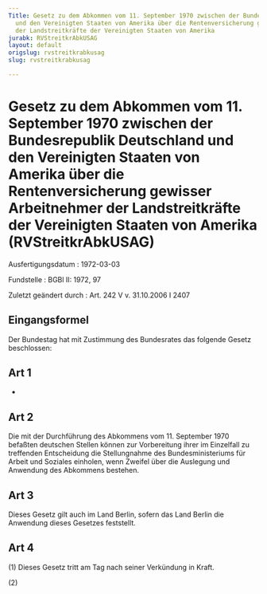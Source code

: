 ```yaml
---
Title: Gesetz zu dem Abkommen vom 11. September 1970 zwischen der Bundesrepublik Deutschland
  und den Vereinigten Staaten von Amerika über die Rentenversicherung gewisser Arbeitnehmer
  der Landstreitkräfte der Vereinigten Staaten von Amerika
jurabk: RVStreitkrAbkUSAG
layout: default
origslug: rvstreitkrabkusag
slug: rvstreitkrabkusag

---
```


# Gesetz zu dem Abkommen vom 11. September 1970 zwischen der Bundesrepublik Deutschland und den Vereinigten Staaten von Amerika über die Rentenversicherung gewisser Arbeitnehmer der Landstreitkräfte der Vereinigten Staaten von Amerika (RVStreitkrAbkUSAG)

Ausfertigungsdatum
:   1972-03-03

Fundstelle
:   BGBl II: 1972, 97

Zuletzt geändert durch
:   Art. 242 V v. 31.10.2006 I 2407


## Eingangsformel

Der Bundestag hat mit Zustimmung des Bundesrates das folgende Gesetz beschlossen:


## Art 1

-


## Art 2

Die mit der Durchführung des Abkommens vom 11. September 1970 befaßten deutschen Stellen können zur Vorbereitung ihrer im Einzelfall zu treffenden Entscheidung die Stellungnahme des Bundesministeriums für Arbeit und Soziales einholen, wenn Zweifel über die Auslegung und Anwendung des Abkommens bestehen.


## Art 3

Dieses Gesetz gilt auch im Land Berlin, sofern das Land Berlin die Anwendung dieses Gesetzes feststellt.


## Art 4

(1) Dieses Gesetz tritt am Tag nach seiner Verkündung in Kraft.

(2)

